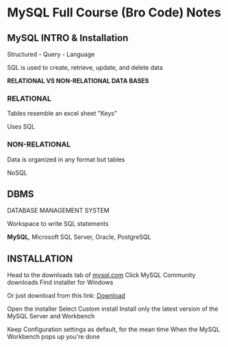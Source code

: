 # MySQL Full Course (Bro Code) Notes

## MySQL INTRO & Installation

Structured - Query - Language

SQL is used to create, retrieve, update, and delete data

**RELATIONAL VS NON-RELATIONAL DATA BASES**

### RELATIONAL

Tables resemble an excel sheet
"Keys"

Uses SQL

### NON-RELATIONAL

Data is organized in any format but tables

NoSQL

## DBMS

DATABASE MANAGEMENT SYSTEM

Workspace to write SQL statements

**MySQL**, Microsoft SQL Server, Oracle, PostgreSQL

## INSTALLATION

Head to the downloads tab of [mysql.com](mysql.com)
Click MySQL Community downloads
Find installer for Windows

Or just download from this link:
[Download](https://dev.mysql.com/downloads/installer/)

Open the installer
Select Custom install
Install only the latest version of the MySQL Server and Workbench

Keep Configuration settings as default, for the mean time
When the MySQL Workbench pops up you're done


